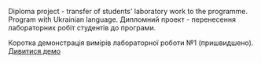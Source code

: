 Diploma project - transfer of students' laboratory work to the programme. Program with Ukrainian language.
Дипломний проект - перенесення лабораторних робіт студентів до програми.

Коротка демонстрація вимірів лабораторної роботи №1 (пришвидшено).
[Дивитися демо](https://www.youtube.com/watch?v=rhGamew_GDU)
